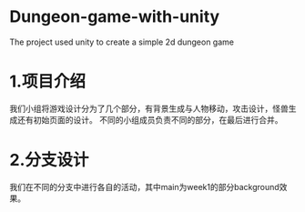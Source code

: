 # Dungeon-game-with-unity
The project used unity to create a simple 2d dungeon game

1.项目介绍
============================================================
我们小组将游戏设计分为了几个部分，有背景生成与人物移动，攻击设计，怪兽生成还有初始页面的设计。
不同的小组成员负责不同的部分，在最后进行合并。

2.分支设计
============================================================
我们在不同的分支中进行各自的活动，其中main为week1的部分background效果。